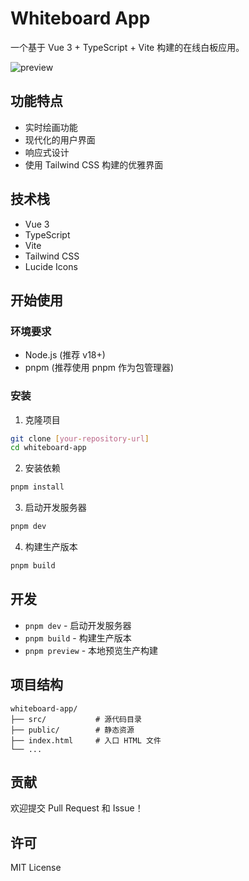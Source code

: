 # Whiteboard App

一个基于 Vue 3 + TypeScript + Vite 构建的在线白板应用。

![preview](//qn11.tool.lu/202411/27/215303sucvFzVLflDnTLl9_3584x1857.png)

## 功能特点

- 实时绘画功能
- 现代化的用户界面
- 响应式设计
- 使用 Tailwind CSS 构建的优雅界面

## 技术栈

- Vue 3
- TypeScript
- Vite
- Tailwind CSS
- Lucide Icons

## 开始使用

### 环境要求

- Node.js (推荐 v18+)
- pnpm (推荐使用 pnpm 作为包管理器)

### 安装

1. 克隆项目

```bash
git clone [your-repository-url]
cd whiteboard-app
```

2. 安装依赖

```bash
pnpm install
```

3. 启动开发服务器

```bash
pnpm dev
```

4. 构建生产版本

```bash
pnpm build
```

## 开发

- `pnpm dev` - 启动开发服务器
- `pnpm build` - 构建生产版本
- `pnpm preview` - 本地预览生产构建

## 项目结构

```
whiteboard-app/
├── src/           # 源代码目录
├── public/        # 静态资源
├── index.html     # 入口 HTML 文件
└── ...
```

## 贡献

欢迎提交 Pull Request 和 Issue！

## 许可

MIT License
